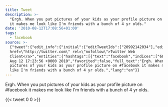 ```yaml
---
title: Tweet
description: >-
  "Ergh. When you put pictures of your kids as your profile picture on #facebook
  it makes me look like I'm friends with a bunch of 4 yr olds."
date: '2010-08-12T17:08:56+01:00'
tags:
  - facebook
source: >-
  {"tweet":{"edit_info":{"initial":{"editTweetIds":["20992142034"],"editableUntil":"2010-08-12T18:23:56.000Z","editsRemaining":"5","isEditEligible":true}},"retweeted":false,"source":"<a
  href=\"http://twitter.com\" rel=\"nofollow\">Twitter Web
  Client</a>","entities":{"hashtags":[{"text":"facebook","indices":["68","77"]}],"symbols":[],"user_mentions":[],"urls":[]},"display_text_range":["0","138"],"favorite_count":"0","id_str":"20992142034","truncated":false,"retweet_count":"0","id":"20992142034","created_at":"Thu
  Aug 12 17:23:56 +0000 2010","favorited":false,"full_text":"Ergh. When you put
  pictures of your kids as your profile picture on #facebook it makes me look
  like I'm friends with a bunch of 4 yr olds.","lang":"en"}}
---
```

Ergh. When you put pictures of your kids as your profile picture on #facebook it makes me look like I'm friends with a bunch of 4 yr olds.
    
{{< tweet 0 0 >}}
    
